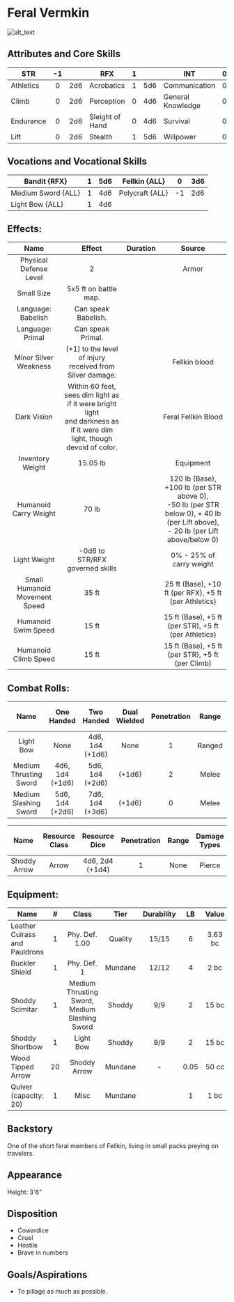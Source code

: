 # Feral Vermkin

![alt_text](FeralVermkin.png)

## Attributes and Core Skills

| STR       | -1 |    | RFX             | 1 |    | INT               | 0 |    |
| --------- | :-: | :-: | --------------- | :-: | :-: | ----------------- | :-: | :-: |
| Athletics | 0 | 2d6 | Acrobatics      | 1 | 5d6 | Communication     | 0 | 3d6 |
| Climb     | 0 | 2d6 | Perception      | 0 | 4d6 | General Knowledge | 0 | 3d6 |
| Endurance | 0 | 2d6 | Sleight of Hand | 0 | 4d6 | Survival          | 0 | 3d6 |
| Lift      | 0 | 2d6 | Stealth         | 1 | 5d6 | Willpower         | 0 | 3d6 |

## Vocations and Vocational Skills

| Bandit {RFX}        | 1 | 5d6 | Fellkin {ALL}   | 0  | 3d6 |
| ------------------- | :-: | :-: | --------------- | -- | --- |
| Medium Sword {ALL} | 1 | 4d6 | Polycraft {ALL} | -1 | 2d6 |
| Light Bow {ALL}     | 1 | 4d6 |                 |    |     |

## Effects:

|             Name             |                                                            Effect                                                            | Duration |                                                                   Source                                                                   |
| :---------------------------: | :--------------------------------------------------------------------------------------------------------------------------: | :------: | :----------------------------------------------------------------------------------------------------------------------------------------: |
|    Physical Defense Level    |                                                              2                                                              |          |                                                                   Armor                                                                   |
|          Small Size          |                                                    5x5 ft on battle map.                                                    |          |                                                                                                                                            |
|      Language: Babelish      |                                                     Can speak Babelish.                                                     |          |                                                                                                                                            |
|       Language: Primal       |                                                      Can speak Primal.                                                      |          |                                                                                                                                            |
|     Minor Silver Weakness     |                                   (+1) to the level of injury received from Silver damage.                                   |          |                                                               Fellkin blood                                                               |
|          Dark Vision          | Within 60 feet, sees dim light as if it were bright light<br />and darkness as if it were dim light, though devoid of color. |          |                                                            Feral Fellkin Blood                                                            |
|       Inventory Weight       |                                                           15.05 lb                                                           |          |                                                                 Equipment                                                                 |
|     Humanoid Carry Weight     |                                                            70 lb                                                            |          | 120 lb (Base), +100 lb (per STR above 0),<br />-50 lb (per STR below 0), + 40 lb (per Lift above),<br />- 20 lb (per Lift above/below 0) |
|         Light Weight         |                                               -0d6 to STR/RFX governed skills                                               |          |                                                          0% - 25% of carry weight                                                          |
| Small Humanoid Movement Speed |                                                            35 ft                                                            |          |                                           25 ft (Base), +10 ft (per RFX), +5 ft (per Athletics)                                           |
|      Humanoid Swim Speed      |                                                            15 ft                                                            |          |                                           15 ft (Base), +5 ft (per STR), +5 ft (per Athletics)                                           |
|     Humanoid Climb Speed     |                                                            15 ft                                                            |          |                                              15 ft (Base), +5 ft (per STR), +5 ft (per Climb)                                              |

## Combat Rolls:

|          Name          |   One<br />Handed   |   Two<br />Handed   | Dual<br />Wielded | Penetration | Range | Damage<br />Types | Engageable<br />Opponents | Area Of<br />Effect | Resource<br />Class |
| :--------------------: | :------------------: | :------------------: | :---------------: | :---------: | :----: | :---------------: | :-----------------------: | :-----------------: | :-----------------: |
|       Light Bow       |         None         | 4d6, 1d4<br />(+1d6) |       None       |      1      | Ranged |      Pierce      |           Quick           |        None        |        None        |
| Medium Thrusting Sword | 4d6, 1d4<br />(+1d6) | 5d6, 1d4<br />(+2d6) |      (+1d6)      |      2      | Melee |      Pierce      |           Rapid           |        None        |        None        |
| Medium Slashing Sword | 5d6, 1d4<br />(+2d6) | 7d6, 1d4<br />(+3d6) |      (+1d6)      |      0      | Melee |       Slash       |           Rapid           |        None        |        None        |

|     Name     | Resource<br />Class |  Resource<br />Dice  | Penetration | Range | Damage<br />Types | Area Of<br />Effect |
| :----------: | :-----------------: | :------------------: | :---------: | :---: | :---------------: | :-----------------: |
| Shoddy Arrow |        Arrow        | 4d6, 2d4<br />(+1d4) |      1      | None |      Pierce      |        None        |

## Equipment:

| Name                          | # |                     Class                     |  Tier  | Durability |  LB  |  Value  |
| ----------------------------- | :-: | :-------------------------------------------: | :-----: | :--------: | :--: | :-----: |
| Leather Cuirass and Pauldrons | 1 |                Phy. Def. 1.00                | Quality |   15/15   |  6  | 3.63 bc |
| Buckler Shield                | 1 |                  Phy. Def. 1                  | Mundane |   12/12   |  4  |  2 bc  |
| Shoddy Scimitar               | 1 | Medium Thrusting Sword, Medium Slashing Sword | Shoddy |    9/9    |  2  |  15 bc  |
| Shoddy Shortbow               | 1 |                   Light Bow                   | Shoddy |    9/9    |  2  |  15 bc  |
| Wood Tipped Arrow             | 20 |                 Shoddy Arrow                 | Mundane |     -     | 0.05 |  50 cc  |
| Quiver (capacity: 20)         | 1 |                     Misc                     | Mundane |            |  1  |  1 bc  |

## Backstory

One of the short feral members of Fellkin, living in small packs preying on travelers.

## Appearance

Height: 3'6"

## Disposition

- Cowardice
- Cruel
- Hostile
- Brave in numbers

## Goals/Aspirations

- To pillage as much as possible.
